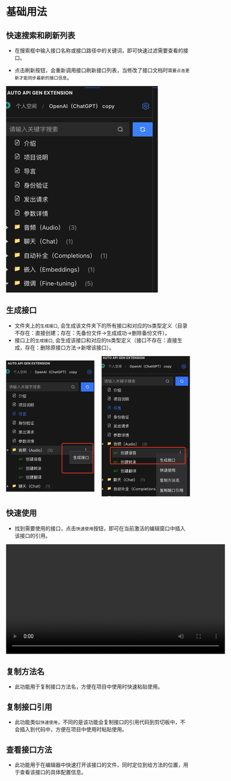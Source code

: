 <!--
 * @FilePath: /autoAPIGenDoc/docs/guide/usage.md
 * @Description: 
-->
# 基础用法

## 快速搜索和刷新列表

- 在搜索框中输入接口名称或接口路径中的关键词，即可快速过滤需要查看的接口。

- 点击刷新按钮，会重新调用接口刷新接口列表，当修改了接口文档时`需要点击更新才能同步最新的接口信息`。

![alt text](./img/image10.png)

## 生成接口

- 文件夹上的`生成接口`, 会生成该文件夹下的所有接口和对应的ts类型定义（目录不存在：直接创建；存在：先备份文件->生成成功->删除备份文件）。
- 接口上的`生成接口`, 会生成该接口和对应的ts类型定义（接口不存在：直接生成，存在：删除原接口方法->新增该接口）。

<div style="display: flex; justify-content: space-between; align-items: center;">
  <img src="./img/image6.png" alt="alt text" style="width: 48%;" />
  <img src="./img/image7.png" alt="alt text" style="width: 48%;" />
</div>

## 快速使用

- 找到需要使用的接口，点击`快速使用`按钮，即可在当前激活的编辑窗口中插入该接口的引用。

<video controls width="600">
  <source src="./img/录屏2024-12-19 16.37.05.mov" type="video/mp4">
  您的浏览器不支持视频播放，请升级到支持 HTML5 的浏览器。
</video>

## 复制方法名

- 此功能用于复制接口方法名，方便在项目中使用时快速粘贴使用。

## 复制接口引用

- 此功能类似`快速使用`，不同的是该功能会复制接口的引用代码到剪切板中，不会插入到代码中，方便在项目中使用时粘贴使用。

## 查看接口方法

- 此功能用于在编辑器中快速打开该接口的文件，同时定位到给方法的位置，用于查看该接口的具体配置信息。
